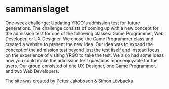 # sammanslaget

One-week challenge: Updating YRGO's admission test for future generations. The challenge consists of coming up with a new concept for the admission test for one of the following classes: Game Programmer, Web Developer, or UX Designer. We chose the Game Programmer class and created a website to present the new idea. Our idea was to expand the concept of the admission test beyond just the test itself and instead focus on the experience of visiting YRGO to take the test. We also had some ideas how you could make the admission test questions more enjoyable for the users. Our group consisted of one UX Designer, one Game Programmer, and two Web Developers.

The site was created by [Petter Jakobsson](https://github.com/jaken92) & [Simon Lövbacka](https://github.com/lovbackan)
